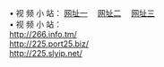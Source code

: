 &#8226; 视 频 小 站：
<a href="http://266.info.tm/" target="_blank">网址一</a>
　<a href="http://225.port25.biz/" target="_blank">网址二</a>
　<a href="http://225.slyip.net/" target="_blank">网址三</a>
　<br />
&#8226; 视 频 小 站：<br />
  <a href="http://266.info.tm/" target="_blank">http://266.info.tm/</a><br />
  <a href="http://225.port25.biz/" target="_blank">http://225.port25.biz/</a><br />
<a href="http://225.slyip.net/" target="_blank">http://225.slyip.net/</a><br />

